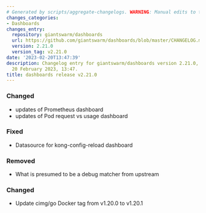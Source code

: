 ```yaml
---
# Generated by scripts/aggregate-changelogs. WARNING: Manual edits to this files will be overwritten.
changes_categories:
- Dashboards
changes_entry:
  repository: giantswarm/dashboards
  url: https://github.com/giantswarm/dashboards/blob/master/CHANGELOG.md#2210---2023-02-20
  version: 2.21.0
  version_tag: v2.21.0
date: '2023-02-20T13:47:39'
description: Changelog entry for giantswarm/dashboards version 2.21.0, published on
  20 February 2023, 13:47.
title: dashboards release v2.21.0
---
```


### Changed
- updates of Prometheus dashboard
- updates of Pod request vs usage dashboard
### Fixed
- Datasource for kong-config-reload dashboard
### Removed
- What is presumed to be a debug matcher from upstream
### Changed
- Update cimg/go Docker tag from v1.20.0 to v1.20.1
